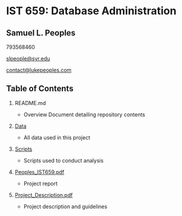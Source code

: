 # IST 659: Database Administration
## Samuel L. Peoples

793568460

slpeople@syr.edu

contact@lukepeoples.com

## Table of Contents

1. README.md 
    - Overview Document detailing repository contents

2. [Data](https://github.com/SLPeoples/MSADS_Portfolio/tree/master/IST659_DatabaseAdministration/data)
    - All data used in this project

3. [Scripts](https://github.com/SLPeoples/MSADS_Portfolio/tree/master/IST659_DatabaseAdministration/scripts)
    - Scripts used to conduct analysis

4. [Peoples_IST659.pdf](https://github.com/SLPeoples/MSADS_Portfolio/blob/master/IST659_DatabaseAdministration/Peoples_IST659.pdf)
    - Project report
  
5. [Project_Description.pdf](https://github.com/SLPeoples/MSADS_Portfolio/blob/master/IST659_DatabaseAdministration/Project_Description.pdf)
    - Project description and guidelines
